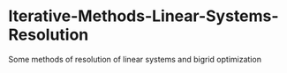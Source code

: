 # Iterative-Methods-Linear-Systems-Resolution
Some methods of resolution of linear systems and bigrid optimization
